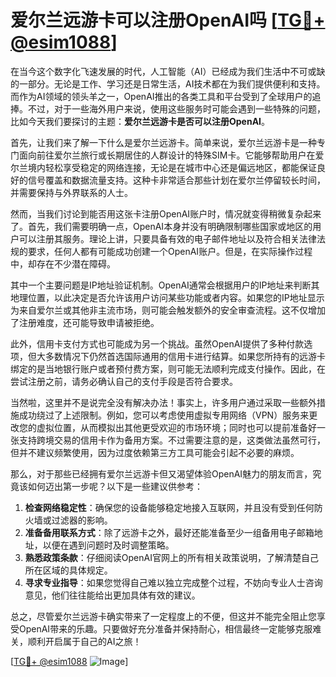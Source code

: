 # 爱尔兰远游卡可以注册OpenAI吗 [[TG💪+ @esim1088](https://t.me/s/esim1088)]

在当今这个数字化飞速发展的时代，人工智能（AI）已经成为我们生活中不可或缺的一部分。无论是工作、学习还是日常生活，AI技术都在为我们提供便利和支持。而作为AI领域的领头羊之一，OpenAI推出的各类工具和平台受到了全球用户的追捧。不过，对于一些海外用户来说，使用这些服务时可能会遇到一些特殊的问题，比如今天我们要探讨的主题：**爱尔兰远游卡是否可以注册OpenAI**。

首先，让我们来了解一下什么是爱尔兰远游卡。简单来说，爱尔兰远游卡是一种专门面向前往爱尔兰旅行或长期居住的人群设计的特殊SIM卡。它能够帮助用户在爱尔兰境内轻松享受稳定的网络连接，无论是在城市中心还是偏远地区，都能保证良好的信号覆盖和数据流量支持。这种卡非常适合那些计划在爱尔兰停留较长时间，并需要保持与外界联系的人士。

然而，当我们讨论到能否用这张卡注册OpenAI账户时，情况就变得稍微复杂起来了。首先，我们需要明确一点，OpenAI本身并没有明确限制哪些国家或地区的用户可以注册其服务。理论上讲，只要具备有效的电子邮件地址以及符合相关法律法规的要求，任何人都有可能成功创建一个OpenAI账户。但是，在实际操作过程中，却存在不少潜在障碍。

其中一个主要问题是IP地址验证机制。OpenAI通常会根据用户的IP地址来判断其地理位置，以此决定是否允许该用户访问某些功能或者内容。如果您的IP地址显示为来自爱尔兰或其他非主流市场，则可能会触发额外的安全审查流程。这不仅增加了注册难度，还可能导致申请被拒绝。

此外，信用卡支付方式也可能成为另一个挑战。虽然OpenAI提供了多种付款选项，但大多数情况下仍然首选国际通用的信用卡进行结算。如果您所持有的远游卡绑定的是当地银行账户或者预付费方案，则可能无法顺利完成支付操作。因此，在尝试注册之前，请务必确认自己的支付手段是否符合要求。

当然啦，这里并不是说完全没有解决办法！事实上，许多用户通过采取一些额外措施成功绕过了上述限制。例如，您可以考虑使用虚拟专用网络（VPN）服务来更改您的虚拟位置，从而模拟出其他更受欢迎的市场环境；同时也可以提前准备好一张支持跨境交易的信用卡作为备用方案。不过需要注意的是，这类做法虽然可行，但并不建议频繁使用，因为过度依赖第三方工具可能会引起不必要的麻烦。

那么，对于那些已经拥有爱尔兰远游卡但又渴望体验OpenAI魅力的朋友而言，究竟该如何迈出第一步呢？以下是一些建议供参考：

1. **检查网络稳定性**：确保您的设备能够稳定地接入互联网，并且没有受到任何防火墙或过滤器的影响。
2. **准备备用联系方式**：除了远游卡之外，最好还能准备至少一组备用电子邮箱地址，以便在遇到问题时及时调整策略。
3. **熟悉政策条款**：仔细阅读OpenAI官网上的所有相关政策说明，了解清楚自己所在区域的具体规定。
4. **寻求专业指导**：如果您觉得自己难以独立完成整个过程，不妨向专业人士咨询意见，他们往往能给出更加具体有效的建议。

总之，尽管爱尔兰远游卡确实带来了一定程度上的不便，但这并不能完全阻止您享受OpenAI带来的乐趣。只要做好充分准备并保持耐心，相信最终一定能够克服难关，顺利开启属于自己的AI之旅！

[[TG💪+ @esim1088](https://t.me/s/esim1088) ![Image](https://i.postimg.cc/4NQfJmqS/Snipaste-2025-05-13-00-14-12.png)]